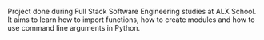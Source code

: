 Project done during Full Stack Software Engineering studies at ALX School. It aims to learn how to import functions, how to create modules and how to use command line arguments in Python.
